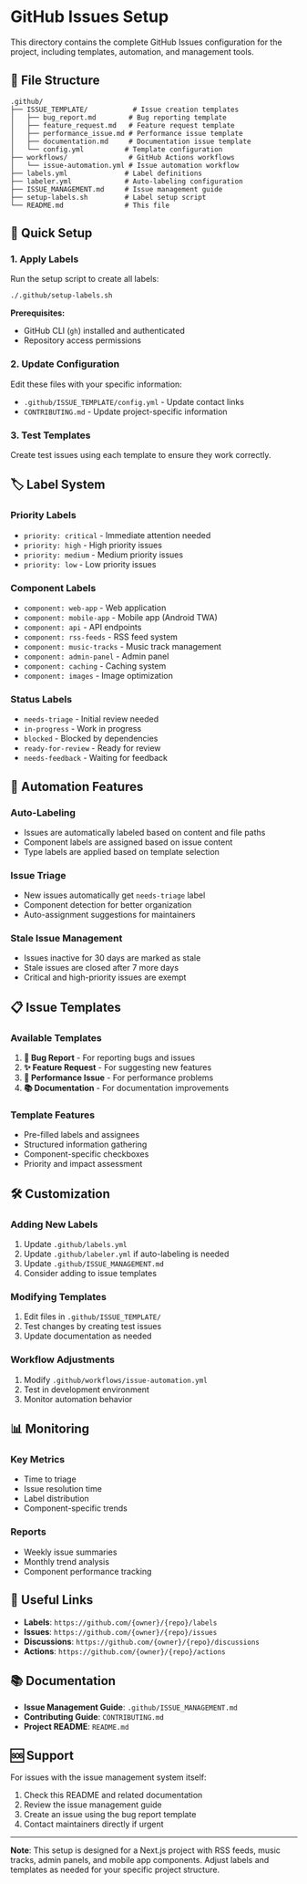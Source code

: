 # GitHub Issues Setup

This directory contains the complete GitHub Issues configuration for the project, including templates, automation, and management tools.

## 📁 File Structure

```
.github/
├── ISSUE_TEMPLATE/           # Issue creation templates
│   ├── bug_report.md        # Bug reporting template
│   ├── feature_request.md   # Feature request template
│   ├── performance_issue.md # Performance issue template
│   ├── documentation.md     # Documentation issue template
│   └── config.yml          # Template configuration
├── workflows/               # GitHub Actions workflows
│   └── issue-automation.yml # Issue automation workflow
├── labels.yml              # Label definitions
├── labeler.yml             # Auto-labeling configuration
├── ISSUE_MANAGEMENT.md     # Issue management guide
├── setup-labels.sh         # Label setup script
└── README.md               # This file
```

## 🚀 Quick Setup

### 1. Apply Labels
Run the setup script to create all labels:
```bash
./.github/setup-labels.sh
```

**Prerequisites:**
- GitHub CLI (`gh`) installed and authenticated
- Repository access permissions

### 2. Update Configuration
Edit these files with your specific information:
- `.github/ISSUE_TEMPLATE/config.yml` - Update contact links
- `CONTRIBUTING.md` - Update project-specific information

### 3. Test Templates
Create test issues using each template to ensure they work correctly.

## 🏷️ Label System

### Priority Labels
- `priority: critical` - Immediate attention needed
- `priority: high` - High priority issues
- `priority: medium` - Medium priority issues
- `priority: low` - Low priority issues

### Component Labels
- `component: web-app` - Web application
- `component: mobile-app` - Mobile app (Android TWA)
- `component: api` - API endpoints
- `component: rss-feeds` - RSS feed system
- `component: music-tracks` - Music track management
- `component: admin-panel` - Admin panel
- `component: caching` - Caching system
- `component: images` - Image optimization

### Status Labels
- `needs-triage` - Initial review needed
- `in-progress` - Work in progress
- `blocked` - Blocked by dependencies
- `ready-for-review` - Ready for review
- `needs-feedback` - Waiting for feedback

## 🔄 Automation Features

### Auto-Labeling
- Issues are automatically labeled based on content and file paths
- Component labels are assigned based on issue content
- Type labels are applied based on template selection

### Issue Triage
- New issues automatically get `needs-triage` label
- Component detection for better organization
- Auto-assignment suggestions for maintainers

### Stale Issue Management
- Issues inactive for 30 days are marked as stale
- Stale issues are closed after 7 more days
- Critical and high-priority issues are exempt

## 📋 Issue Templates

### Available Templates
1. **🐛 Bug Report** - For reporting bugs and issues
2. **✨ Feature Request** - For suggesting new features
3. **🚀 Performance Issue** - For performance problems
4. **📚 Documentation** - For documentation improvements

### Template Features
- Pre-filled labels and assignees
- Structured information gathering
- Component-specific checkboxes
- Priority and impact assessment

## 🛠️ Customization

### Adding New Labels
1. Update `.github/labels.yml`
2. Update `.github/labeler.yml` if auto-labeling is needed
3. Update `.github/ISSUE_MANAGEMENT.md`
4. Consider adding to issue templates

### Modifying Templates
1. Edit files in `.github/ISSUE_TEMPLATE/`
2. Test changes by creating test issues
3. Update documentation as needed

### Workflow Adjustments
1. Modify `.github/workflows/issue-automation.yml`
2. Test in development environment
3. Monitor automation behavior

## 📊 Monitoring

### Key Metrics
- Time to triage
- Issue resolution time
- Label distribution
- Component-specific trends

### Reports
- Weekly issue summaries
- Monthly trend analysis
- Component performance tracking

## 🔗 Useful Links

- **Labels**: `https://github.com/{owner}/{repo}/labels`
- **Issues**: `https://github.com/{owner}/{repo}/issues`
- **Discussions**: `https://github.com/{owner}/{repo}/discussions`
- **Actions**: `https://github.com/{owner}/{repo}/actions`

## 📚 Documentation

- **Issue Management Guide**: `.github/ISSUE_MANAGEMENT.md`
- **Contributing Guide**: `CONTRIBUTING.md`
- **Project README**: `README.md`

## 🆘 Support

For issues with the issue management system itself:
1. Check this README and related documentation
2. Review the issue management guide
3. Create an issue using the bug report template
4. Contact maintainers directly if urgent

---

**Note**: This setup is designed for a Next.js project with RSS feeds, music tracks, admin panels, and mobile app components. Adjust labels and templates as needed for your specific project structure.
